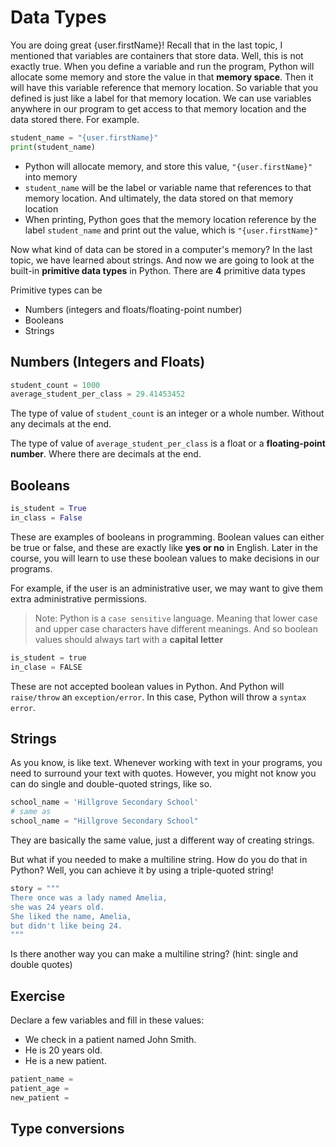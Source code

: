 # Data Types

You are doing great {user.firstName}! Recall that in the last topic, I mentioned that variables are containers that store data. Well, this is not exactly true. When you define a variable and run the program, Python will allocate some memory and store the value in that **memory space**. Then it will have this variable reference that memory location. So variable that you defined is just like a label for that memory location. We can use variables anywhere in our program to get access to that memory location and the data stored there. For example.

```py
student_name = "{user.firstName}"
print(student_name)
```

- Python will allocate memory, and store this value, `"{user.firstName}"` into memory
- `student_name` will be the label or variable name that references to that memory location. And ultimately, the data stored on that memory location
- When printing, Python goes that the memory location reference by the label `student_name` and print out the value, which is `"{user.firstName}"`

Now what kind of data can be stored in a computer's memory? In the last topic, we have learned about strings. And now we are going to look at the built-in **primitive data types** in Python. There are **4** primitive data types

Primitive types can be

- Numbers (integers and floats/floating-point number)
- Booleans
- Strings

## Numbers (Integers and Floats)

```py
student_count = 1000
average_student_per_class = 29.41453452
```

The type of value of `student_count` is an integer or a whole number. Without any decimals at the end.

The type of value of `average_student_per_class` is a float or a **floating-point number**. Where there are decimals at the end.

## Booleans

```py
is_student = True
in_class = False
```

These are examples of booleans in programming. Boolean values can either be true or false, and these are exactly like **yes or no** in English. Later in the course, you will learn to use these boolean values to make decisions in our programs.

For example, if the user is an administrative user, we may want to give them extra administrative permissions.

> Note: Python is a `case sensitive` language. Meaning that lower case and upper case characters have different meanings. And so boolean values should always tart with a **capital letter**

```py
is_student = true
in_clase = FALSE
```
These are not accepted boolean values in Python. And Python will `raise/throw` an `exception/error`. In this case, Python will throw a `syntax error`.

## Strings

As you know, is like text. Whenever working with text in your programs, you need to surround your text with quotes. However, you might not know you can do single and double-quoted strings, like so.

```py
school_name = 'Hillgrove Secondary School'
# same as
school_name = "Hillgrove Secondary School"
```

They are basically the same value, just a different way of creating strings.

But what if you needed to make a multiline string. How do you do that in Python? Well, you can achieve it by using a triple-quoted string!

```py
story = """
There once was a lady named Amelia,
she was 24 years old.
She liked the name, Amelia,
but didn't like being 24.
"""
```

Is there another way you can make a multiline string? (hint: single and double quotes)

## Exercise

Declare a few variables and fill in these values:

- We check in a patient named John Smith.
- He is 20 years old.
- He is a new patient.

```py
patient_name =
patient_age =
new_patient =
```

## Type conversions
